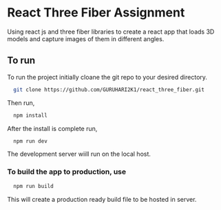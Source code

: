 
# React Three Fiber Assignment

Using react js and three fiber libraries to create a react app that loads 3D models and capture images of them in different angles.


## To run

To run the project initially cloane the git repo to your desired directory.

```bash
  git clone https://github.com/GURUHARI2K1/react_three_fiber.git

```
Then run,
```bash
  npm install
```
After the install is complete run,
```bash
  npm run dev
```
The development server wiill run on the local host.
### To build the app to production, use
```bash
  npm run build
```
This will create a production ready build file to be hosted in server.
    